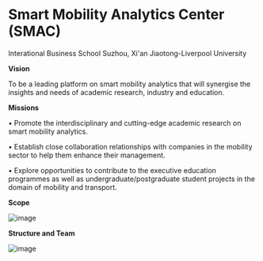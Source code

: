 # Smart Mobility Analytics Center (SMAC) 
Interational Business School Suzhou, Xi'an Jiaotong-Liverpool University

**Vision**

To be a leading platform on smart mobility analytics that will synergise the insights and needs of academic research, industry and education.


**Missions**

•	Promote the interdisciplinary and cutting-edge academic research on smart mobility analytics.

•	Establish close collaboration relationships with companies in the mobility sector to help them enhance their management.

•	Explore opportunities to contribute to the executive education programmes as well as undergraduate/postgraduate student projects in the domain of mobility and transport.


**Scope**

![image](https://user-images.githubusercontent.com/90227575/132978318-4932aec0-c195-49a7-8a6e-5c1cf521fdc8.png)


**Structure and Team**

![image](https://user-images.githubusercontent.com/90227575/132978365-5f667441-f7ca-4cfe-bad8-07390334f08f.png)

